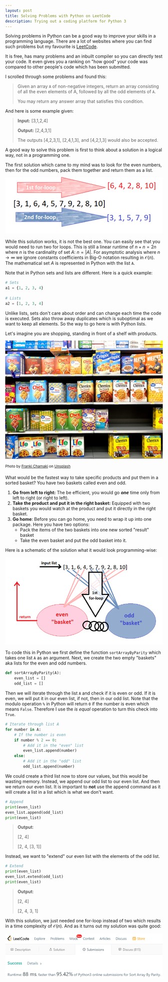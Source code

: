 ```yaml
---
layout: post
title: Solving Problems with Python on LeetCode
description: Trying out a coding platform for Python 3
---
```


Solving problems in Python can be a good way to improve your skills in a programming language. There are a lot of websites where you can find such problems but my favourite is [LeetCode](https://leetcode.com/).

It is free, has many problems and an inbuilt compiler so you can directly test your code. It even gives you a ranking on "how good" your code was compared to other people's code which has been submitted.

I scrolled through some problems and found this:

> Given an array `A` of non-negative integers, return an array consisting of all the even elements of A, followed by all the odd elements of `A`.
> 
> You may return any answer array that satisfies this condition.

And here is some example given:

> **Input:** [3,1,2,4]
> 
> **Output:** [2,4,3,1]
> 
> The outputs [4,2,3,1], [2,4,1,3], and [4,2,1,3] would also be accepted.

A good way to solve this problem is first to think about a solution in a logical way, not in a programming one.

The first solution which came to my mind was to look for the even numbers, then for the odd numbers, pack them together and return them as a list.

![2loops](/public/images/leet-code-first/2forloops.png)

While this solution works, it is not the best one. You can easily see that you would need to run two for loops. This is still a linear runtime of $n+n=2n$ where $n$ is the cardinality of set $A$: $n=|A|$. For asymptotic analysis where $n\rightarrow \infty$ we ignore constants coefficients in Big-O notation resulting in $\mathcal{O}(n)$.
The mathematical set $A$ is represented in Python with the list `A`.

Note that in Python sets and lists are different. Here is a quick example:

```python
# Sets
a1 = {1, 2, 3, 4}

# Lists
a2 = [1, 2, 3, 4]
```

Unlike lists, sets don't care about order and can change each time the code is executed. Sets also throw away duplicates which is suboptimal as we want to keep all elements. So the way to go here is with Python lists.


Let's imagine you are shopping, standing in front of a shelf with products.

![shelf](/public/images/leet-code-first/supermarket_shelf.jpg)

<sup>Photo by [Franki Chamaki](https://unsplash.com/@franki?utm_source=unsplash&utm_medium=referral&utm_content=creditCopyText) on [Unsplash](https://unsplash.com/?utm_source=unsplash&utm_medium=referral&utm_content=creditCopyText)</sup>


What would be the fastest way to take specific products and put them in a sorted basket?
You have two baskets called even and odd.

1. **Go from left to right:** The be efficient, you would go **_one_** time only from left to right (or right to left).
2. **Take the product and put it in the right basket:** Equipped with two baskets you would watch at the product and put it directly in the right basket.
3. **Go home**: Before you can go home, you need to wrap it up into one package. Here you have two options:
	- Pack the items of the two baskets into one new sorted "result" basket
	- Take the even basket and put the odd basket into it.

Here is a schematic of the solution what it would look programming-wise:

![1forloop](/public/images/leet-code-first/1forloop.png)

To code this in Python we first define the function `sortArrayByParity` which takes one list `A` as an argument. Next, we create the two empty "baskets" aka lists for the even and odd numbers.

```python
def sortArrayByParity(A):
	even_list = []
	odd_list = []
```

Then we will iterate through the list `A` and check if it is even or odd. If it is even, we will put it in our even list, if not, then in our odd list. Note that the modulo operation `%` in Python will return `0` if the number is even which means `False`. Therefore I use the *is equal* operation to turn this check into `True`.

```python
# Iterate through list A
for number in A:
	# If the number is even
	if number % 2 == 0:
		# Add it in the "even" list
		even_list.append(number)
	else:
		# Add it in the "odd" list
		odd_list.append(number)
```

We could create a third list now to store our values, but this would be wasting memory. Instead, we append our odd list to our even list. And then we return our even list. It is important to **not** use the append command as it will create a list in a list which is what we don't want.

```python
# Append
print(even_list)
even_list.append(odd_list)
print(even_list)
```

> **Output**:
> 
> [2, 4]
> 
> [2, 4, [3, 1]]

Instead, we want to "extend" our even list with the elements of the odd list.

```python
# Extend
print(even_list)
even_list.extend(odd_list)
print(even_list)
```

> **Output**:
> 
> [2, 4]
> 
> [2, 4, 3, 1]

With this solution, we just needed one for-loop instead of two which results in a time complexity of $\mathcal{O}(n)$.
And as it turns out my solution was quite good:

![result_time](/public/images/leet-code-first/result_time.png)
